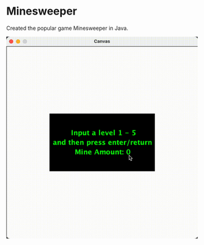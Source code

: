 # Minesweeper
Created the popular game Minesweeper in Java.


![](Minesweeper-Video-ezgif.com-speed.gif)
